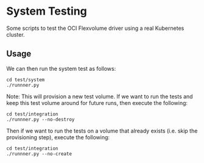 # System Testing

Some scripts to test the OCI Flexvolume driver using a real Kubernetes cluster.

## Usage

We can then run the system test as follows:

```
cd test/system
./runnner.py
```

Note: This will provision a new test volume. If we want to run the tests and keep this test volume 
around for future runs, then execute the following:

```
cd test/integration
./runnner.py --no-destroy
```

Then if we want to run the tests on a volume that already exists (i.e. skip the provisioning step),
execute the following:

```
cd test/integration
./runnner.py --no-create
```

